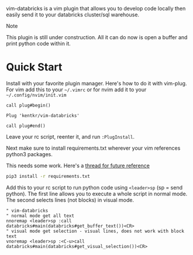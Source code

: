 
vim-databricks is a vim plugin that allows you to develop code locally then easily 
send it to your databricks cluster/sql warehouse.

> [!NOTE]
> This plugin is still under construction. All it can do now is open a buffer and
> print python code within it.

# Quick Start

Install with your favorite plugin manager. Here's how to do it with vim-plug. For vim add this to
your `~/.vimrc` or for nvim add it to your `~/.config/nvim/init.vim`

```vim
call plug#begin()

Plug 'kentkr/vim-databricks'

call plug#end()
```

Leave your rc script, reenter it, and run `:PlugInstall`.

Next make sure to install requirements.txt wherever your vim references python3 packages.

This needs some work. Here's a [thread for future reference](https://github.com/junegunn/vim-plug/issues/949)

```sh
pip3 install -r requirements.txt
```

Add this to your rc script to run python code using `<leader>sp` (sp = send python).
The first line allows you to execute a whole script in normal mode. The second selects
lines (not blocks) in visual mode.

```vim
" vim-databricks
" normal mode get all text
nnoremap <leader>sp :call databricks#main(databricks#get_buffer_text())<CR>
" visual mode get selection - visual lines, does not work with block text
vnoremap <leader>sp :<C-u>call databricks#main(databricks#get_visual_selection())<CR>
```

